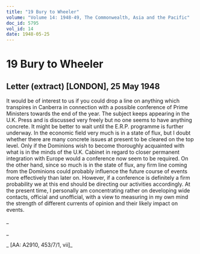 ```yaml
---
title: "19 Bury to Wheeler"
volume: "Volume 14: 1948-49, The Commonwealth, Asia and the Pacific"
doc_id: 5795
vol_id: 14
date: 1948-05-25
---
```


# 19 Bury to Wheeler

## Letter (extract) [LONDON], 25 May 1948

It would be of interest to us if you could drop a line on anything which transpires in Canberra in connection with a possible conference of Prime Ministers towards the end of the year. The subject keeps appearing in the U.K. Press and is discussed very freely but no one seems to have anything concrete. It might be better to wait until the E.R.P. programme is further underway. In the economic field very much is in a state of flux, but I doubt whether there are many concrete issues at present to be cleared on the top level. Only if the Dominions wish to become thoroughly acquainted with what is in the minds of the U.K. Cabinet in regard to closer permanent integration with Europe would a conference now seem to be required. On the other hand, since so much is in the state of flux, any firm line coming from the Dominions could probably influence the future course of events more effectively than later on. However, if a conference is definitely a firm probability we at this end should be directing our activities accordingly. At the present time, I personally am concentrating rather on developing wide contacts, official and unofficial, with a view to measuring in my own mind the strength of different currents of opinion and their likely impact on events.

_

_

_ [AA: A2910, 453/7/1, vii]_
